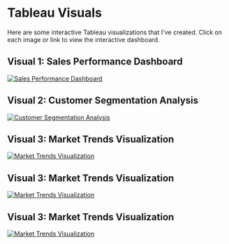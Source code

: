 # Tableau Visuals

Here are some interactive Tableau visualizations that I've created. Click on each image or link to view the interactive dashboard.

## Visual 1: Sales Performance Dashboard
[![Sales Performance Dashboard](assets/sales_performance_thumbnail.png)](https://public.tableau.com/profile/yourusername#!/vizhome/SalesPerformanceDashboard/MainView)

## Visual 2: Customer Segmentation Analysis
[![Customer Segmentation Analysis](assets/customer_segmentation_thumbnail.png)](https://public.tableau.com/profile/yourusername#!/vizhome/CustomerSegmentation/MainView)

## Visual 3: Market Trends Visualization
[![Market Trends Visualization](assets/market_trends_thumbnail.png)](https://public.tableau.com/profile/yourusername#!/vizhome/MarketTrendsVisualization/MainView)

## Visual 3: Market Trends Visualization
[![Market Trends Visualization](assets/market_trends_thumbnail.png)](https://public.tableau.com/profile/yourusername#!/vizhome/MarketTrendsVisualization/MainView)

## Visual 3: Market Trends Visualization
[![Market Trends Visualization](assets/market_trends_thumbnail.png)](https://public.tableau.com/profile/yourusername#!/vizhome/MarketTrendsVisualization/MainView)
